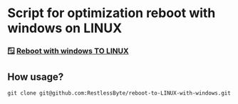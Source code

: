 #  Script for optimization reboot with windows on **LINUX**
### 🪟 [**Reboot with windows TO LINUX**](https://github.com/RestlessByte/reboot-to-LINUX-with-windows)

## How usage?

```shell 
git clone git@github.com:RestlessByte/reboot-to-LINUX-with-windows.git
```